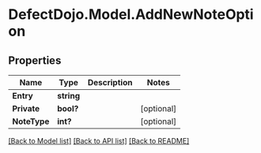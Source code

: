 # DefectDojo.Model.AddNewNoteOption
## Properties

Name | Type | Description | Notes
------------ | ------------- | ------------- | -------------
**Entry** | **string** |  | 
**Private** | **bool?** |  | [optional] 
**NoteType** | **int?** |  | [optional] 

[[Back to Model list]](../README.md#documentation-for-models) [[Back to API list]](../README.md#documentation-for-api-endpoints) [[Back to README]](../README.md)

